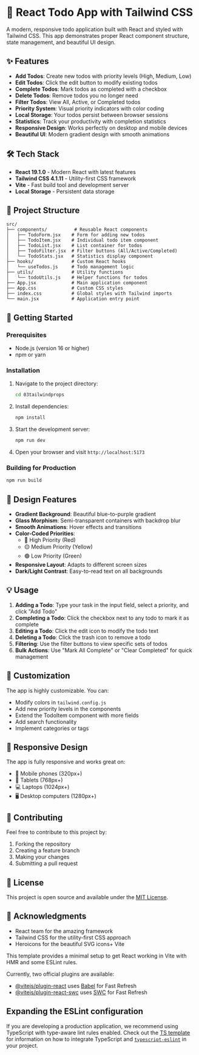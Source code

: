 # 📝 React Todo App with Tailwind CSS

A modern, responsive todo application built with React and styled with Tailwind CSS. This app demonstrates proper React component structure, state management, and beautiful UI design.

## ✨ Features

- **Add Todos**: Create new todos with priority levels (High, Medium, Low)
- **Edit Todos**: Click the edit button to modify existing todos
- **Complete Todos**: Mark todos as completed with a checkbox
- **Delete Todos**: Remove todos you no longer need
- **Filter Todos**: View All, Active, or Completed todos
- **Priority System**: Visual priority indicators with color coding
- **Local Storage**: Your todos persist between browser sessions
- **Statistics**: Track your productivity with completion statistics
- **Responsive Design**: Works perfectly on desktop and mobile devices
- **Beautiful UI**: Modern gradient design with smooth animations

## 🛠️ Tech Stack

- **React 19.1.0** - Modern React with latest features
- **Tailwind CSS 4.1.11** - Utility-first CSS framework
- **Vite** - Fast build tool and development server
- **Local Storage** - Persistent data storage

## 📁 Project Structure

```
src/
├── components/          # Reusable React components
│   ├── TodoForm.jsx    # Form for adding new todos
│   ├── TodoItem.jsx    # Individual todo item component
│   ├── TodoList.jsx    # List container for todos
│   ├── TodoFilter.jsx  # Filter buttons (All/Active/Completed)
│   └── TodoStats.jsx   # Statistics display component
├── hooks/              # Custom React hooks
│   └── useTodos.js     # Todo management logic
├── utils/              # Utility functions
│   └── todoUtils.js    # Helper functions for todos
├── App.jsx             # Main application component
├── App.css             # Custom CSS styles
├── index.css           # Global styles with Tailwind imports
└── main.jsx            # Application entry point
```

## 🚀 Getting Started

### Prerequisites

- Node.js (version 16 or higher)
- npm or yarn

### Installation

1. Navigate to the project directory:

   ```bash
   cd 03tailwindprops
   ```

2. Install dependencies:

   ```bash
   npm install
   ```

3. Start the development server:

   ```bash
   npm run dev
   ```

4. Open your browser and visit `http://localhost:5173`

### Building for Production

```bash
npm run build
```

## 🎨 Design Features

- **Gradient Background**: Beautiful blue-to-purple gradient
- **Glass Morphism**: Semi-transparent containers with backdrop blur
- **Smooth Animations**: Hover effects and transitions
- **Color-Coded Priorities**:
  - 🔴 High Priority (Red)
  - 🟡 Medium Priority (Yellow)
  - 🟢 Low Priority (Green)
- **Responsive Layout**: Adapts to different screen sizes
- **Dark/Light Contrast**: Easy-to-read text on all backgrounds

## 💡 Usage

1. **Adding a Todo**: Type your task in the input field, select a priority, and click "Add Todo"
2. **Completing a Todo**: Click the checkbox next to any todo to mark it as complete
3. **Editing a Todo**: Click the edit icon to modify the todo text
4. **Deleting a Todo**: Click the trash icon to remove a todo
5. **Filtering**: Use the filter buttons to view specific sets of todos
6. **Bulk Actions**: Use "Mark All Complete" or "Clear Completed" for quick management

## 🔧 Customization

The app is highly customizable. You can:

- Modify colors in `tailwind.config.js`
- Add new priority levels in the components
- Extend the TodoItem component with more fields
- Add search functionality
- Implement categories or tags

## 📱 Responsive Design

The app is fully responsive and works great on:

- 📱 Mobile phones (320px+)
- 📱 Tablets (768px+)
- 💻 Laptops (1024px+)
- 🖥️ Desktop computers (1280px+)

## 🤝 Contributing

Feel free to contribute to this project by:

1. Forking the repository
2. Creating a feature branch
3. Making your changes
4. Submitting a pull request

## 📄 License

This project is open source and available under the [MIT License](LICENSE).

## 🙏 Acknowledgments

- React team for the amazing framework
- Tailwind CSS for the utility-first CSS approach
- Heroicons for the beautiful SVG icons+ Vite

This template provides a minimal setup to get React working in Vite with HMR and some ESLint rules.

Currently, two official plugins are available:

- [@vitejs/plugin-react](https://github.com/vitejs/vite-plugin-react/blob/main/packages/plugin-react) uses [Babel](https://babeljs.io/) for Fast Refresh
- [@vitejs/plugin-react-swc](https://github.com/vitejs/vite-plugin-react/blob/main/packages/plugin-react-swc) uses [SWC](https://swc.rs/) for Fast Refresh

## Expanding the ESLint configuration

If you are developing a production application, we recommend using TypeScript with type-aware lint rules enabled. Check out the [TS template](https://github.com/vitejs/vite/tree/main/packages/create-vite/template-react-ts) for information on how to integrate TypeScript and [`typescript-eslint`](https://typescript-eslint.io) in your project.
